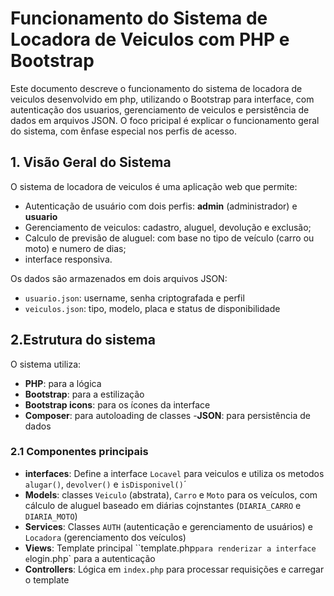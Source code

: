 # Funcionamento do Sistema de Locadora de Veiculos com PHP e Bootstrap

Este documento descreve o funcionamento do sistema de locadora de veiculos desenvolvido em php, utilizando o Bootstrap para interface, com autenticação dos usuarios, gerenciamento de veiculos e persistência de dados em arquivos JSON. O foco pricipal é explicar o funcionamento geral do sistema, com ênfase especial nos perfis de acesso.

## 1. Visão Geral do Sistema 

O sistema de locadora de veiculos é uma aplicação web que permite:
- Autenticação de usuário com dois perfis: **admin** (administrador) e **usuario**
- Gerenciamento de veiculos: cadastro, aluguel, devolução e exclusão;
- Calculo de previsão de aluguel: com base no tipo de veículo (carro ou moto) e numero de dias;
- interface responsiva.

Os dados são armazenados em dois arquivos JSON:
- `usuario.json`: username, senha criptografada e perfil
- `veiculos.json`: tipo, modelo, placa e status de disponibilidade

## 2.Estrutura do sistema
O sistema utiliza:
- **PHP**: para a lógica
- **Bootstrap**: para a estilização
- **Bootstrap icons**: para os ícones da interface
- **Composer**: para autoloading de classes
-**JSON**: para persistência de dados

### 2.1 Componentes principais
- **interfaces**: Define a interface `Locavel` para veiculos e utiliza os metodos `alugar()`, `devolver()` e  `isDisponivel()`´
- **Models**: classes `Veiculo` (abstrata), `Carro` e `Moto` para os veículos, com cálculo de aluguel baseado em diárias cojnstantes (`DIARIA_CARRO` e `DIARIA_MOTO`)
- **Services**: Classes `AUTH` (autenticação e gerenciamento de usuários) e `Locadora` (gerenciamento dos veículos)
- **Views**: Template principal ``template.php` para renderizar a interface e `login.php` para a autenticação
- **Controllers**: Lógica em `index.php` para processar requisições e carregar o template 